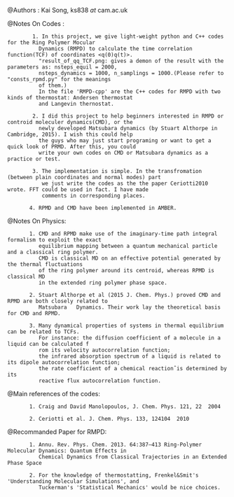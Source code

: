 
@Authors :   Kai Song, ks838 _at_ cam.ac.uk

@Notes On Codes :

            1. In this project, we give light-weight python and C++ codes for the Ring Polymer Mocular 
              Dynamics (RMPD) to calculate the time correlation function(TCF) of coordinates <q(0)q(t)>. 
              "result_of_qq_TCF.png: gives a demon of the result with the parameters as: nsteps_equil = 2000, 
              nsteps_dynamics = 1000, n_samplings = 1000.(Please refer to "consts_rpmd.py" for the meanings 
              of them.) 
              In the file 'RMPD-cpp' are the C++ codes for RMPD with two kinds of thermostat: Andersen thermostat
              and Langevin thernostat.

            2. I did this project to help beginners interested in RMPD or controid moleculer dynamics(CMD), or the 
              newly developed Matsubara dynamics (by Stuart Althorpe in Cambridge, 2015). I wish this could help 
              the guys who may just start programing or want to get a quick look of PRMD. After this, you could 
              write your own codes on CMD or Matsubara dynamics as a practice or test.

            3. The implementation is simple. In the transfromation (between plain coordinates and normal modes) part 
               we just write the codes as the the paper Ceriotti2010 wrote. FFT could be used in fact. I have made 
               comments in corresponding places.

           4. RPMD and CMD have been implemented in AMBER.


@Notes On Physics:

           1. CMD and RPMD make use of the imaginary-time path integral formalism to exploit the exact 
              equilibrium mapping between a quantum mechanical particle and a classical ring polymer. 
              CMD is classical MD on an effective potential generated by the thermal fluctuations 
              of the ring polymer around its centroid, whereas RPMD is classical MD 
              in the extended ring polymer phase space.
           
           2. Stuart Althorpe et al (2015 J. Chem. Phys.) proved CMD and RPMD are both closely related to 
              Matsubara   Dynamics. Their work lay the theoretical basis for CMD and RPMD.
           
           3. Many dynamical properties of systems in thermal equilibrium can be related to TCFs. 
              For instance: the diffusion coefficient of a molecule in a liquid can be calculated f
              rom its velocity autocorrelation function; 
              the infrared absorption spectrum of a liquid is related to its dipole autocorrelation function; 
              the rate coefficient of a chemical reactionˆis determined by its 
              reactive flux autocorrelation function.
 
@Main references of the codes:

           1. Craig and David Manolopoulos, J. Chem. Phys. 121, 22  2004
           
           2. Ceriotti et al. J. Chem. Phys. 133, 124104  2010 

@Recommanded Paper for RMPD:

           1. Annu. Rev. Phys. Chem. 2013. 64:387–413 Ring-Polymer Molecular Dynamics: Quantum Effects in 
              Chemical Dynamics from Classical Trajectories in an Extended Phase Space
           
           2. For the knowledge of thermostatting, Frenkel&Smit's 'Understanding Molecular Simulations', and
              Tuckerman's 'Statistical Mechanics' would be nice choices.


 

